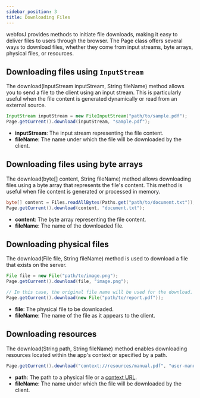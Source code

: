 ```yaml
---
sidebar_position: 3
title: Downloading Files
---
```


webforJ provides methods to initiate file downloads, making it easy to deliver files to users through the browser. The <JavadocLink type="foundation" location="com/webforj/Page" code='true'>Page</JavadocLink> class offers several ways to download files, whether they come from input streams, byte arrays, physical files, or resources.

## Downloading files using `InputStream`

The <JavadocLink type="foundation" location="com/webforj/Page" code='true' suffix='#download(java.io.InputStream,java.lang.String)'>download(InputStream inputStream, String fileName)</JavadocLink> method allows you to send a file to the client using an input stream. This is particularly useful when the file content is generated dynamically or read from an external source.

```java
InputStream inputStream = new FileInputStream("path/to/sample.pdf");
Page.getCurrent().download(inputStream, "sample.pdf");
```

- **inputStream**: The input stream representing the file content.
- **fileName**: The name under which the file will be downloaded by the client.

## Downloading files using byte arrays

The <JavadocLink type="foundation" location="com/webforj/Page" code='true' suffix='#download(byte%5B%5D,java.lang.String)'>download(byte[] content, String fileName)</JavadocLink> method allows downloading files using a byte array that represents the file's content. This method is useful when file content is generated or processed in memory.

```java
byte[] content = Files.readAllBytes(Paths.get("path/to/document.txt"));
Page.getCurrent().download(content, "document.txt");
```

- **content**: The byte array representing the file content.
- **fileName**: The name of the downloaded file.

## Downloading physical files

The <JavadocLink type="foundation" location="com/webforj/Page" code='true' suffix='#download(java.io.File,java.lang.String)'>download(File file, String fileName)</JavadocLink> method is used to download a file that exists on the server.

```java
File file = new File("path/to/image.png");
Page.getCurrent().download(file, "image.png");
```

```java
// In this case, the original file name will be used for the download.
Page.getCurrent().download(new File("path/to/report.pdf"));
```

- **file**: The physical file to be downloaded.
- **fileName**: The name of the file as it appears to the client.

## Downloading resources

The <JavadocLink type="foundation" location="com/webforj/Page" code='true' suffix='#download(java.lang.String,java.lang.String)'>download(String path, String fileName)</JavadocLink> method enables downloading resources located within the app's context or specified by a path.

```java
Page.getCurrent().download("context://resources/manual.pdf", "user-manual.pdf");
```

- **path**: The path to a physical file or a [context URL](./assets-protocols#the-context-protocol).
- **fileName**: The name under which the file will be downloaded by the client.